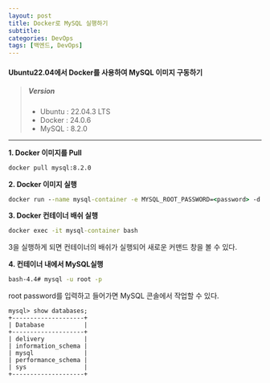 ```yaml
---
layout: post
title: Docker로 MySQL 실행하기
subtitle: 
categories: DevOps
tags: [백엔드, DevOps]
---
```


#### Ubuntu22.04에서 Docker를 사용하여 MySQL 이미지 구동하기



> ##### Version
> * Ubuntu : 22.04.3 LTS
> * Docker : 24.0.6  
> * MySQL : 8.2.0

---


**1. Docker 이미지를 Pull**

```cmd
docker pull mysql:8.2.0
```



**2. Docker 이미지 실행**
```cmd
docker run --name mysql-container -e MYSQL_ROOT_PASSWORD=<password> -d -p 3306:3306 mysql:8.2.0
```



**3. Docker 컨테이너 배쉬 실행**
```cmd
docker exec -it mysql-container bash
```
3을 실행하게 되면 컨테이너의 배쉬가 실행되어 새로운 커맨드 창을 볼 수 있다.
  
  
  
**4. 컨테이너 내에서 MySQL실행**
```cmd
bash-4.4# mysql -u root -p
```
root password를 입력하고 들어가면 MySQL 콘솔에서 작업할 수 있다.

```mysql
mysql> show databases;
+--------------------+
| Database           |
+--------------------+
| delivery           |
| information_schema |
| mysql              |
| performance_schema |
| sys                |
+--------------------+
```

